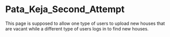 # Pata_Keja_Second_Attempt
This page is supposed to allow one type of users to upload new houses that are vacant while a different type of users logs in to find new houses.
